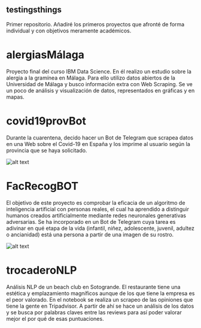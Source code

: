 ## testingsthings

Primer repositorio. Añadiré los primeros proyectos que afronté de forma individual y con objetivos meramente académicos.



# alergiasMálaga 
Proyecto final del curso IBM Data Science. En él realizo un estudio sobre la alergia a la gramínea en Málaga. Para ello utilizo datos abiertos de la Universidad de Málaga y busco información extra con Web Scraping. Se ve un poco de análisis y visualización de datos, representados en gráficas y en mapas.



# covid19provBot
Durante la cuarentena, decido hacer un Bot de Telegram que scrapea datos en una Web sobre el Covid-19 en España y los imprime al usuario según la provincia que se haya solicitado.



![alt text](https://i.imgur.com/zmK7UgE.jpg)



# FacRecogBOT
El objetivo de este proyecto es comprobar la eficacia de un algoritmo de inteligencia artificial con personas reales, el cual ha aprendido a distinguir humanos creados artificialmente mediante redes neuronales generativas adversarias. Se ha incorporado en un Bot de Telegram cuya tarea es adivinar en qué etapa de la vida (infantil, niñez, adolescente, juvenil, adultez o ancianidad) está una persona a partir de una imagen de su rostro.



![alt text](https://i.imgur.com/1tIAYEr.jpg)



# trocaderoNLP
Análisis NLP de un beach club en Sotogrande. El restaurante tiene una estética y emplazamiento magníficos aunque de los que tiene la empresa es el peor valorado. En el notebook se realiza un scrapeo de las opiniones que tiene la gente en Tripadvisor. A partir de ahí se hace un análisis de los datos y se busca por palabras claves entre las reviews para así poder valorar mejor el por qué de esas puntuaciones.
